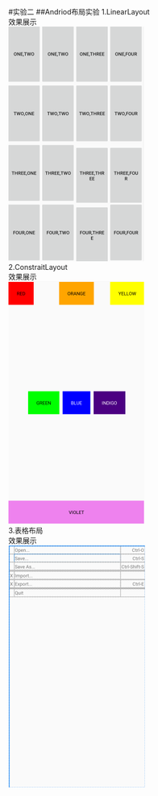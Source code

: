 #实验二
##Andriod布局实验
1.LinearLayout  
效果展示  
![picture1](https://github.com/Rabbint/Kay/blob/master/Layout/ScreenShot/1.png)  
2.ConstraitLayout  
效果展示  
![picture](https://github.com/Rabbint/Kay/blob/master/Layout/ScreenShot/3.png)  
3.表格布局  
效果展示  
![picture](https://github.com/Rabbint/Kay/blob/master/Layout/ScreenShot/2.png) 
